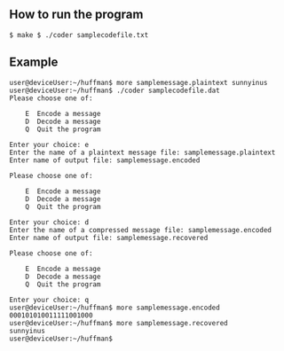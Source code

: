 ## How to run the program
`
$ make
$ ./coder samplecodefile.txt
`

## Example

	user@deviceUser:~/huffman$ more samplemessage.plaintext sunnyinus
	user@deviceUser:~/huffman$ ./coder samplecodefile.dat
	Please choose one of:

		E ­ Encode a message 
		D ­ Decode a message 
		Q ­ Quit the program

	Enter your choice: e 
	Enter the name of a plaintext message file: samplemessage.plaintext 
	Enter name of output file: samplemessage.encoded

	Please choose one of:

		E ­ Encode a message 
		D ­ Decode a message 
		Q ­ Quit the program

	Enter your choice: d 
	Enter the name of a compressed message file: samplemessage.encoded 
	Enter name of output file: samplemessage.recovered

	Please choose one of:

		E ­ Encode a message 
		D ­ Decode a message 
		Q ­ Quit the program

	Enter your choice: q 
	user@deviceUser:~/huffman$ more samplemessage.encoded 
	000101010011111001000 
	user@deviceUser:~/huffman$ more samplemessage.recovered 
	sunnyinus 
	user@deviceUser:~/huffman$

